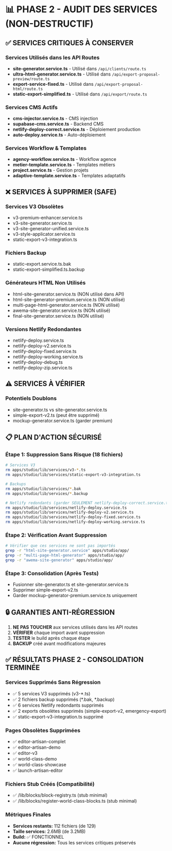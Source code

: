 # 📊 PHASE 2 - AUDIT DES SERVICES (NON-DESTRUCTIF)

## ✅ SERVICES CRITIQUES À CONSERVER

### Services Utilisés dans les API Routes
- **site-generator.service.ts** - Utilisé dans `/api/clients/route.ts`
- **ultra-html-generator.service.ts** - Utilisé dans `/api/export-proposal-preview/route.ts`
- **export-service-fixed.ts** - Utilisé dans `/api/export-proposal-html/route.ts`
- **static-export-simplified.ts** - Utilisé dans `/api/export/route.ts`

### Services CMS Actifs
- **cms-injector.service.ts** - CMS injection
- **supabase-cms.service.ts** - Backend CMS
- **netlify-deploy-correct.service.ts** - Déploiement production
- **auto-deploy.service.ts** - Auto-déploiement

### Services Workflow & Templates
- **agency-workflow.service.ts** - Workflow agence
- **metier-template.service.ts** - Templates métiers
- **project.service.ts** - Gestion projets
- **adaptive-template.service.ts** - Templates adaptatifs

## ❌ SERVICES À SUPPRIMER (SAFE)

### Services V3 Obsolètes
- v3-premium-enhancer.service.ts
- v3-site-generator.service.ts
- v3-site-generator-unified.service.ts
- v3-style-applicator.service.ts
- static-export-v3-integration.ts

### Fichiers Backup
- static-export.service.ts.bak
- static-export-simplified.ts.backup

### Générateurs HTML Non Utilisés
- html-site-generator.service.ts (NON utilisé dans API)
- html-site-generator-premium.service.ts (NON utilisé)
- multi-page-html-generator.service.ts (NON utilisé)
- awema-site-generator.service.ts (NON utilisé)
- final-site-generator.service.ts (NON utilisé)

### Versions Netlify Redondantes
- netlify-deploy.service.ts
- netlify-deploy-v2.service.ts
- netlify-deploy-fixed.service.ts
- netlify-deploy-working.service.ts
- netlify-deploy-debug.ts
- netlify-deploy-zip.service.ts

## ⚠️ SERVICES À VÉRIFIER

### Potentiels Doublons
- site-generator.ts vs site-generator.service.ts
- simple-export-v2.ts (peut être supprimé)
- mockup-generator.service.ts (garder premium)

## 📋 PLAN D'ACTION SÉCURISÉ

### Étape 1: Suppression Sans Risque (18 fichiers)
```bash
# Services V3
rm apps/studio/lib/services/v3-*.ts
rm apps/studio/lib/services/static-export-v3-integration.ts

# Backups
rm apps/studio/lib/services/*.bak
rm apps/studio/lib/services/*.backup

# Netlify redondants (garder SEULEMENT netlify-deploy-correct.service.ts)
rm apps/studio/lib/services/netlify-deploy.service.ts
rm apps/studio/lib/services/netlify-deploy-v2.service.ts
rm apps/studio/lib/services/netlify-deploy-fixed.service.ts
rm apps/studio/lib/services/netlify-deploy-working.service.ts
```

### Étape 2: Vérification Avant Suppression
```bash
# Vérifier que ces services ne sont pas importés
grep -r "html-site-generator.service" apps/studio/app/
grep -r "multi-page-html-generator" apps/studio/app/
grep -r "awema-site-generator" apps/studio/app/
```

### Étape 3: Consolidation (Après Tests)
- Fusionner site-generator.ts et site-generator.service.ts
- Supprimer simple-export-v2.ts
- Garder mockup-generator-premium.service.ts uniquement

## 🔒 GARANTIES ANTI-RÉGRESSION

1. **NE PAS TOUCHER** aux services utilisés dans les API routes
2. **VÉRIFIER** chaque import avant suppression
3. **TESTER** le build après chaque étape
4. **BACKUP** créé avant modifications majeures

## ✅ RÉSULTATS PHASE 2 - CONSOLIDATION TERMINÉE

### Services Supprimés Sans Régression
- ✅ 5 services V3 supprimés (v3-*.ts)
- ✅ 2 fichiers backup supprimés (*.bak, *.backup)
- ✅ 6 services Netlify redondants supprimés
- ✅ 2 exports obsolètes supprimés (simple-export-v2, emergency-export)
- ✅ static-export-v3-integration.ts supprimé

### Pages Obsolètes Supprimées
- ✅ editor-artisan-complet
- ✅ editor-artisan-demo
- ✅ editor-v3
- ✅ world-class-demo
- ✅ world-class-showcase
- ✅ launch-artisan-editor

### Fichiers Stub Créés (Compatibilité)
- ✅ /lib/blocks/block-registry.ts (stub minimal)
- ✅ /lib/blocks/register-world-class-blocks.ts (stub minimal)

### Métriques Finales
- **Services restants:** 112 fichiers (de 129)
- **Taille services:** 2.6MB (de 3.2MB)
- **Build:** ✅ FONCTIONNEL
- **Aucune régression:** Tous les services critiques préservés